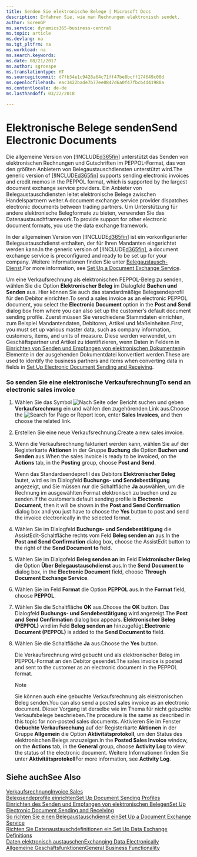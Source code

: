 ```yaml
---
title: Senden Sie elektronische Belege | Microsoft Docs
description: Erfahren Sie, wie man Rechnungen elektronisch sendet.
author: SorenGP
ms.service: dynamics365-business-central
ms.topic: article
ms.devlang: na
ms.tgt_pltfrm: na
ms.workload: na
ms.search.keywords: 
ms.date: 08/21/2017
ms.author: sgroespe
ms.translationtype: HT
ms.sourcegitcommit: d7fb34e1c9428a64c71ff47be8bcff174649c00d
ms.openlocfilehash: eac3422bade7b77ee0847d6a0f47fbcb4d41988a
ms.contentlocale: de-de
ms.lasthandoff: 03/22/2018

---
```

# <a name="send-electronic-documents"></a><span data-ttu-id="4ddbd-103">Elektronische Belege senden</span><span class="sxs-lookup"><span data-stu-id="4ddbd-103">Send Electronic Documents</span></span>
<span data-ttu-id="4ddbd-104">Die allgemeine Version von [!INCLUDE[d365fin](includes/d365fin_md.md)] unterstützt das Senden von elektronischen Rechnungen und Gutschriften im PEPPOL-Format, das von den größten Anbietern von Belegaustauschdiensten unterstützt wird.</span><span class="sxs-lookup"><span data-stu-id="4ddbd-104">The generic version of [!INCLUDE[d365fin](includes/d365fin_md.md)] supports sending electronic invoices and credit memos in the PEPPOL format, which is supported by the largest document exchange service providers.</span></span> <span data-ttu-id="4ddbd-105">Ein Anbieter von Belegaustauschdiensten leitet elektronische Belege zwischen Handelspartnern weiter.</span><span class="sxs-lookup"><span data-stu-id="4ddbd-105">A document exchange service provider dispatches electronic documents between trading partners.</span></span> <span data-ttu-id="4ddbd-106">Um Unterstützung für andere elektronische Belegformate zu bieten, verwenden Sie das Datenaustauschframework.</span><span class="sxs-lookup"><span data-stu-id="4ddbd-106">To provide support for other electronic document formats, you use the data exchange framework.</span></span>  

 <span data-ttu-id="4ddbd-107">In der allgemeinen Version von [!INCLUDE[d365fin](includes/d365fin_md.md)] ist ein vorkonfigurierter Belegaustauschdienst enthalten, der für Ihren Mandanten eingerichtet werden kann.</span><span class="sxs-lookup"><span data-stu-id="4ddbd-107">In the generic version of [!INCLUDE[d365fin](includes/d365fin_md.md)], a document exchange service is preconfigured and ready to be set up for your company.</span></span> <span data-ttu-id="4ddbd-108">Weitere Informationen finden Sie unter [Belegaustausch-Dienst](across-how-to-set-up-a-document-exchange-service.md).</span><span class="sxs-lookup"><span data-stu-id="4ddbd-108">For more information, see [Set Up a Document Exchange Service](across-how-to-set-up-a-document-exchange-service.md).</span></span>  

 <span data-ttu-id="4ddbd-109">Um eine Verkaufsrechnung als elektronischen PEPPOL-Beleg zu senden, wählen Sie die Option **Elektronischer Beleg** im Dialogfeld **Buchen und Senden** aus. Hier können Sie auch das standardmäßige Belegsendeprofil für den Debitor einrichten.</span><span class="sxs-lookup"><span data-stu-id="4ddbd-109">To send a sales invoice as an electronic PEPPOL document, you select the **Electronic Document** option in the **Post and Send** dialog box from where you can also set up the customer’s default document sending profile.</span></span> <span data-ttu-id="4ddbd-110">Zuerst müssen Sie verschiedene Stammdaten einrichten, zum Beispiel Mandantendaten, Debitoren, Artikel und Maßeinheiten.</span><span class="sxs-lookup"><span data-stu-id="4ddbd-110">First, you must set up various master data, such as company information, customers, items, and units of measure.</span></span> <span data-ttu-id="4ddbd-111">Diese werden verwendet, um Geschäftspartner und Artikel zu identifizieren, wenn Daten in Feldern in [Einrichten von Senden und Empfangen von elektronischen Dokumenten](across-how-to-set-up-electronic-document-sending-and-receiving.md)in Elemente in der ausgehenden Dokumentdatei konvertiert werden.</span><span class="sxs-lookup"><span data-stu-id="4ddbd-111">These are used to identify the business partners and items when converting data in fields in [Set Up Electronic Document Sending and Receiving](across-how-to-set-up-electronic-document-sending-and-receiving.md).</span></span>  

### <a name="to-send-an-electronic-sales-invoice"></a><span data-ttu-id="4ddbd-112">So senden Sie eine elektronische Verkaufsrechnung</span><span class="sxs-lookup"><span data-stu-id="4ddbd-112">To send an electronic sales invoice</span></span>  

1.  <span data-ttu-id="4ddbd-113">Wählen Sie das Symbol ![Nach Seite oder Bericht suchen](media/ui-search/search_small.png "Nach Seite oder Bericht suchen") und geben **Verkaufsrechnung** ein und wählen den zugehörenden Link aus.</span><span class="sxs-lookup"><span data-stu-id="4ddbd-113">Choose the ![Search for Page or Report](media/ui-search/search_small.png "Search for Page or Report icon") icon, enter **Sales Invoices**, and then choose the related link.</span></span>  

2.  <span data-ttu-id="4ddbd-114">Erstellen Sie eine neue Verkaufsrechnung.</span><span class="sxs-lookup"><span data-stu-id="4ddbd-114">Create a new sales invoice.</span></span>  

3.  <span data-ttu-id="4ddbd-115">Wenn die Verkaufsrechnung fakturiert werden kann, wählen Sie auf der Registerkarte **Aktionen** in der Gruppe **Buchung** die Option **Buchen und Senden** aus.</span><span class="sxs-lookup"><span data-stu-id="4ddbd-115">When the sales invoice is ready to be invoiced, on the **Actions** tab, in the **Posting** group, choose **Post and Send**.</span></span>  

     <span data-ttu-id="4ddbd-116">Wenn das Standardsendeprofil des Debitors **Elektronischer Beleg** lautet, wird es im Dialogfeld **Buchungs- und Sendebestätigung** angezeigt, und Sie müssen nur die Schaltfläche **Ja** auswählen, um die Rechnung im ausgewählten Format elektronisch zu buchen und zu senden.</span><span class="sxs-lookup"><span data-stu-id="4ddbd-116">If the customer’s default sending profile is **Electronic Document**, then it will be shown in the **Post and Send Confirmation** dialog box and you just have to choose the **Yes** button to post and send the invoice electronically in the selected format.</span></span>  

4.  <span data-ttu-id="4ddbd-117">Wählen Sie im Dialogfeld **Buchungs- und Sendebestätigung** die AssistEdit-Schaltfläche rechts vom Feld **Beleg senden an** aus.</span><span class="sxs-lookup"><span data-stu-id="4ddbd-117">In the **Post and Send Confirmation** dialog box, choose the AssistEdit button to the right of the **Send Document to** field.</span></span>  

5.  <span data-ttu-id="4ddbd-118">Wählen Sie im Dialgofeld **Beleg senden an** im Feld **Elektronischer Beleg** die Option **Über Belegaustauschdienst** aus.</span><span class="sxs-lookup"><span data-stu-id="4ddbd-118">In the **Send Document to** dialog box, in the **Electronic Document** field, choose **Through Document Exchange Service**.</span></span>  

6.  <span data-ttu-id="4ddbd-119">Wählen Sie im Feld **Format** die Option **PEPPOL** aus.</span><span class="sxs-lookup"><span data-stu-id="4ddbd-119">In the **Format** field, choose **PEPPOL**.</span></span>  

7.  <span data-ttu-id="4ddbd-120">Wählen Sie die Schaltfläche **OK** aus.</span><span class="sxs-lookup"><span data-stu-id="4ddbd-120">Choose the **OK** button.</span></span> <span data-ttu-id="4ddbd-121">Das Dialogfeld **Buchungs- und Sendebestätigung** wird angezeigt.</span><span class="sxs-lookup"><span data-stu-id="4ddbd-121">The **Post and Send Confirmation** dialog box appears.</span></span> <span data-ttu-id="4ddbd-122">**Elektronischer Beleg (PEPPOL)** wird im Feld **Beleg senden an** hinzugefügt.</span><span class="sxs-lookup"><span data-stu-id="4ddbd-122">**Electronic Document (PEPPOL)** is added to the **Send Document to** field.</span></span>  

8.  <span data-ttu-id="4ddbd-123">Wählen Sie die Schaltfläche **Ja** aus.</span><span class="sxs-lookup"><span data-stu-id="4ddbd-123">Choose the **Yes** button.</span></span>  

     <span data-ttu-id="4ddbd-124">Die Verkaufsrechnung wird gebucht und als elektronischer Beleg im PEPPOL-Format an den Debitor gesendet.</span><span class="sxs-lookup"><span data-stu-id="4ddbd-124">The sales invoice is posted and sent to the customer as an electronic document in the PEPPOL format.</span></span>  

    > [!NOTE]  
    >  <span data-ttu-id="4ddbd-125">Sie können auch eine gebuchte Verkaufsrechnung als elektronischen Beleg senden.</span><span class="sxs-lookup"><span data-stu-id="4ddbd-125">You can also send a posted sales invoice as an electronic document.</span></span> <span data-ttu-id="4ddbd-126">Dieser Vorgang ist derselbe wie im Thema für nicht gebuchte Verkaufsbelege beschrieben.</span><span class="sxs-lookup"><span data-stu-id="4ddbd-126">The procedure is the same as described in this topic for non-posted sales documents.</span></span> <span data-ttu-id="4ddbd-127">Aktivieren Sie im Fenster **Gebuchte Verkaufsrechung** auf der Registerkarte **Aktionen** in der Gruppe **Allgemein** die Option **Aktivitätsprotokoll**, um den Status des elektronischen Belegs anzuzeigen.</span><span class="sxs-lookup"><span data-stu-id="4ddbd-127">In the **Posted Sales Invoice** window, on the **Actions** tab, in the **General** group, choose **Activity Log** to view the status of the electronic document.</span></span> <span data-ttu-id="4ddbd-128">Weitere Informationen finden Sie unter **Aktivitätsprotokoll**</span><span class="sxs-lookup"><span data-stu-id="4ddbd-128">For more information, see **Activity Log**.</span></span>  

## <a name="see-also"></a><span data-ttu-id="4ddbd-129">Siehe auch</span><span class="sxs-lookup"><span data-stu-id="4ddbd-129">See Also</span></span>  
[<span data-ttu-id="4ddbd-130">Verkaufsrechnung</span><span class="sxs-lookup"><span data-stu-id="4ddbd-130">Invoice Sales</span></span>](sales-how-invoice-sales.md)  
[<span data-ttu-id="4ddbd-131">Belegsendeprofile einrichten</span><span class="sxs-lookup"><span data-stu-id="4ddbd-131">Set Up Document Sending Profiles</span></span>](sales-how-setup-document-send-profiles.md)  
[<span data-ttu-id="4ddbd-132">Einrichten des Senden und Empfangen von elektronischen Belegen</span><span class="sxs-lookup"><span data-stu-id="4ddbd-132">Set Up Electronic Document Sending and Receiving</span></span>](across-how-to-set-up-electronic-document-sending-and-receiving.md)  
[<span data-ttu-id="4ddbd-133">So richten Sie einen Belegaustauschdienst ein</span><span class="sxs-lookup"><span data-stu-id="4ddbd-133">Set Up a Document Exchange Service</span></span>](across-how-to-set-up-a-document-exchange-service.md)  
[<span data-ttu-id="4ddbd-134">Richten Sie Datenaustauschdefinitionen ein.</span><span class="sxs-lookup"><span data-stu-id="4ddbd-134">Set Up Data Exchange Definitions</span></span>](across-how-to-set-up-data-exchange-definitions.md)  
[<span data-ttu-id="4ddbd-135">Daten elektronisch austauschen</span><span class="sxs-lookup"><span data-stu-id="4ddbd-135">Exchanging Data Electronically</span></span>](across-data-exchange.md)  
[<span data-ttu-id="4ddbd-136">Allgemeine Geschäftsfunktionen</span><span class="sxs-lookup"><span data-stu-id="4ddbd-136">General Business Functionality</span></span>](ui-across-business-areas.md)  


